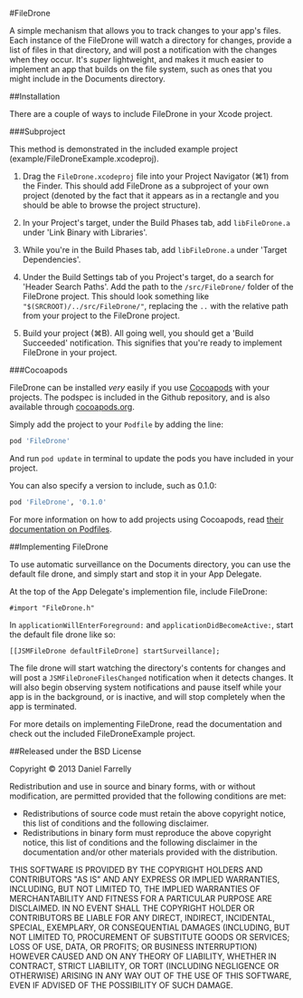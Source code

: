 #FileDrone

A simple mechanism that allows you to track changes to your app's files. Each instance of the FileDrone will watch a directory for changes, provide a list of files in that directory, and will post a notification with the changes when they occur. It's *super* lightweight, and makes it much easier to implement an app that builds on the file system, such as ones that you might include in the Documents directory.

##Installation

There are a couple of ways to include FileDrone in your Xcode project.

###Subproject

This method is demonstrated in the included example project (example/FileDroneExample.xcodeproj).

1. Drag the `FileDrone.xcodeproj` file into your Project Navigator (⌘1) from the Finder. This should add FileDrone as a subproject of your own project (denoted by the fact that it appears as in a rectangle and you should be able to browse the project structure).

2. In your Project's target, under the Build Phases tab, add `libFileDrone.a` under 'Link Binary with Libraries'.

3. While you're in the Build Phases tab, add `libFileDrone.a` under 'Target Dependencies'.

4. Under the Build Settings tab of you Project's target, do a search for 'Header Search Paths'. Add the path to the `/src/FileDrone/` folder of the FileDrone project. This should look something like `"$(SRCROOT)/../src/FileDrone/"`, replacing the `..` with the relative path from your project to the FileDrone project.

5. Build your project (⌘B). All going well, you should get a 'Build Succeeded' notification. This signifies that you're ready to implement FileDrone in your project.

###Cocoapods

FileDrone can be installed *very* easily if you use [Cocoapods](http://cocoapods.org) with your projects. The podspec is included in the Github repository, and is also available through [cocoapods.org](http://cocoapods.org/?q=FileDrone).

Simply add the project to your `Podfile` by adding the line:

```ruby 
pod 'FileDrone'
```

And run `pod update` in terminal to update the pods you have included in your project.

You can also specify a version to include, such as 0.1.0:

```ruby
pod 'FileDrone', '0.1.0'
```

For more information on how to add projects using Cocoapods, read [their documentation on Podfiles](http://docs.cocoapods.org/podfile.html).

##Implementing FileDrone

To use automatic surveillance on the Documents directory, you can use the default file drone, and simply start and stop it in your App Delegate.

At the top of the App Delegate's implemention file, include FileDrone:

```objc
#import "FileDrone.h"
```

In `applicationWillEnterForeground:` and `applicationDidBecomeActive:`, start the default file drone like so:

```objc
[[JSMFileDrone defaultFileDrone] startSurveillance];
```

The file drone will start watching the directory's contents for changes and will post a `JSMFileDroneFilesChanged` notification when it detects changes. It will also begin observing system notifications and pause itself while your app is in the background, or is inactive, and will stop completely when the app is terminated.

For more details on implementing FileDrone, read the documentation and check out the included FileDroneExample project.

##Released under the BSD License

Copyright © 2013 Daniel Farrelly

Redistribution and use in source and binary forms, with or without modification,
are permitted provided that the following conditions are met:

*	Redistributions of source code must retain the above copyright notice, this list
	of conditions and the following disclaimer.
*	Redistributions in binary form must reproduce the above copyright notice, this
	list of conditions and the following disclaimer in the documentation and/or
	other materials provided with the distribution.

THIS SOFTWARE IS PROVIDED BY THE COPYRIGHT HOLDERS AND CONTRIBUTORS "AS IS" AND 
ANY EXPRESS OR IMPLIED WARRANTIES, INCLUDING, BUT NOT LIMITED TO, THE IMPLIED
WARRANTIES OF MERCHANTABILITY AND FITNESS FOR A PARTICULAR PURPOSE ARE DISCLAIMED.
IN NO EVENT SHALL THE COPYRIGHT HOLDER OR CONTRIBUTORS BE LIABLE FOR ANY DIRECT,
INDIRECT, INCIDENTAL, SPECIAL, EXEMPLARY, OR CONSEQUENTIAL DAMAGES (INCLUDING,
BUT NOT LIMITED TO, PROCUREMENT OF SUBSTITUTE GOODS OR SERVICES; LOSS OF USE,
DATA, OR PROFITS; OR BUSINESS INTERRUPTION) HOWEVER CAUSED AND ON ANY THEORY OF
LIABILITY, WHETHER IN CONTRACT, STRICT LIABILITY, OR TORT (INCLUDING NEGLIGENCE
OR OTHERWISE) ARISING IN ANY WAY OUT OF THE USE OF THIS SOFTWARE, EVEN IF
ADVISED OF THE POSSIBILITY OF SUCH DAMAGE.
